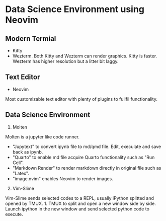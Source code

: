 # Data Science Environment using Neovim

## Modern Termial

- Kitty
- Wezterm.
  Both Kitty and Wezterm can render graphics. Kitty is faster. Wezterm has higher resolution but a litter bit laggy.

## Text Editor

- Neovim

Most customizable text editor with plenty of plugins to fullfil functionality.

## Data Science Environment

1. Molten

Molten is a jupyter like code runner.

- "Jupytext" to convert ipynb file to md/qmd file. Edit, execulate and save back as ipynb.
- "Quarto" to enable md file acquire Quarto functionality such as "Run Cell".
- "Markdown Render" to render markdown directly in original file such as "Latex".
- "image.nvim" enables Neovim to render images.

2. Vim-Slime

Vim-Slime sends selected codes to a REPL, usually iPython splitted and opened by TMUX. 1. TMUX to split and open a new window side by side. Launch ipython in the new window and send selected python code to execute.
